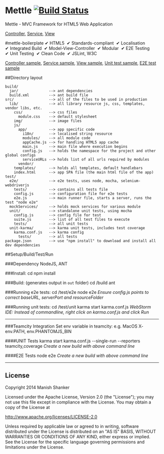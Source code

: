 Mettle [![Build Status](https://api.travis-ci.org/manishshanker/Mettle.png?branch=master)](https://travis-ci.org/manishshanker/Mettle)  
======

Mettle - MVC Framework for HTML5 Web Application

[Controller](https://github.com/manishshanker/Mettle/blob/master/mettle-framework/src/js/baseClass/Controller.js), [Service](https://github.com/manishshanker/Mettle/blob/master/mettle-framework/src/js/baseClass/Service.js), [View](https://github.com/manishshanker/Mettle/blob/master/mettle-framework/src/js/baseClass/View.js)

#mettle-boilerplate 
&#10004;&nbsp;HTML5&nbsp; 
&#10004;&nbsp;Standards-compliant&nbsp;
&#10004;&nbsp;Localisation&nbsp; 
&#10004;&nbsp;Integrated Build&nbsp;
&#10004;&nbsp;Model-View-Controller&nbsp;
&#10004;&nbsp;Modular&nbsp;
&#10004;&nbsp;E2E&nbsp;Testing&nbsp;
&#10004;&nbsp;Unit&nbsp;Testing&nbsp;
&#10004;&nbsp;Clean&nbsp;Code&nbsp;
&#10004;&nbsp;JSLint,&nbsp;W3C&nbsp;

[Controller sample](https://github.com/manishshanker/Mettle/blob/master/mettle-boilerplate/src/lib/js/app/modules/News/News.controller.js), [Service sample](https://github.com/manishshanker/Mettle/blob/master/mettle-boilerplate/src/lib/js/app/modules/News/controls/newsDetail/NewsDetail.service.js), [View sample](https://github.com/manishshanker/Mettle/blob/master/mettle-boilerplate/src/lib/js/app/modules/News/controls/newsList/NewsList.view.js), [Unit test sample](https://github.com/manishshanker/Mettle/blob/master/mettle-boilerplate/test/unit-karma/tests/modules/News/News.controller.test.js), [E2E test sample](https://github.com/manishshanker/Mettle/blob/master/mettle-boilerplate/test/e2e/tests/pageLoad.test.js)

##Directory layout

    build/
      jar/              --> ant dependencies
      build.xml         --> ant build file
    src/                --> all of the files to be used in production
      lib/              --> all library resource js, css, templates, vendor libs, etc.
        css/            --> css files
          module.css    --> default stylesheet
        img/            --> image files
        js/
          app/          --> app specific code
            i18n/       --> localised string resource
            modules/    --> all module code
            appCache.js --> for handling HTML5 app cache
            main.js     --> main file where execution begins
            config.js   --> holds the namespace for the project and other global configs
            serviceURLs --> holds list of all urls required by modules
          vendor/
        templates/      --> holds all templates, default handlebars
        index.html      --> app SPA file (the main html file of the app)
    test/
      e2e/              --> e2e tests, uses node, mocha, selenium-webdriverjs
        tests/          --> contains all tests file
        config.js       --> configuration file for e2e tests
        e2e.js          --> main runner file, starts a server, runs the test "node e2e"
      mockServices/     --> holds mock services for various module
      unit/             --> standalone unit tests, using mocha
        config.js       --> config file for test
        suite.js        --> list of all test files to execute
        tests/          --> all unit tests
      unit-karma/       --> karma unit tests, includes test coverage
        karma.conf.js   --> karma config
          tests/        --> all tests
    package.json        --> use "npm install" to download and install all dev dependencies

##Setup/Build/Test/Run

###Dependency
NodeJS, ANT

###Install:
    cd <project-folder>
    npm install

###Build: (generates output in  `out` folder)
    cd <project-folder>/build
    ant

###Running e2e tests:
    cd <project--folder>/test/e2e
    node e2e
*Ensure config.js points to correct baseURL, serverPort and resourceFolder*

###Running unit tests:
    cd <project-folder>/test/unit
    karma start karma.conf.js
*WebStorm IDE: Instead of commandline, right click on karma.conf.js and click Run*

---

###Teamcity Integration
    Set env variable in teamcity: e.g. MacOS X- env.PATH, env.PHANTOMJS_BIN

####UNIT Tests
    karma start karma.conf.js --single-run --reporters teamcity,coverage
*Create a new build with above command line*

####E2E Tests
    node e2e
*Create a new build with above command line*

---

## License

Copyright 2014 Manish Shanker

Licensed under the Apache License, Version 2.0 (the "License");
you may not use this file except in compliance with the License.
You may obtain a copy of the License at

http://www.apache.org/licenses/LICENSE-2.0

Unless required by applicable law or agreed to in writing, software
distributed under the License is distributed on an "AS IS" BASIS,
WITHOUT WARRANTIES OR CONDITIONS OF ANY KIND, either express or implied.
See the License for the specific language governing permissions and
limitations under the License.
